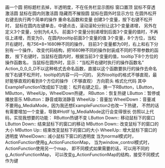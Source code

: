 画一个圆
把标题栏去掉，半透明度，不在任务栏显示图标
窗口置顶
鼠标不穿透
激活圆
鼠标在圆内则激活圆
隐藏而不摧毁圆
鼠标在圆外时显示方位
在圆外松开右键去执行两个简单的操作
重命名函数和变量
创建3个变量，按下右键不松开时，
  鼠标在圆内左键单击，中键点击，滚动滚轮分别让这3个变量递增，
  另外在定义3个变量，分别为6,4,5，
  前面3个变量分别递增到后面3个变量的值时，不再往上递增，而变为0，
  在圆内tooltip前面3个变量的值
3个变量，8个方位，当松开右键时，有7*5*6*8=1680种不同的操作，
  目前3个变量都为0时，右上和右下分别有一个操作，
  改变代码结构，把1680种不同的操作封装成不同的不带参数的函数，
  按下右键时，当鼠标在圆内时，根据当前3个变量的值，tooltip下8个方位的操作函数名，
  当鼠标在圆外时，显示：“当松开右键时执行的操作函数名”
Action_0_0_0_D不以这种格式去命名函数，直接以这个函数要执行的操作去命名
按下右键不松开时，tooltip的内容一闪一闪的，
  另外tooltip的格式不够直观，最好能够直观的看到8个方位的操作
  （不够直观）
  方向箭头
格式化代码
其中ExampleFunction1改成如下功能：
  松开右键之后，换一下RButton，LButton，MButton，WheelUp，WheelDown热键，
  RButton：恢复热键
  LButton：暂停或播放音乐
  MButton：静音或取消静音
  WheelUp：音量加
  WheelDown：音量减
不要用g_MediaMode，因为我还想ExampleFunction2也改一下热键，
  不然的话有需要增加一个变量，导致#HotIf !g_MediaMode这行会变得很长
仿照以上代码，实现我想要的功能：
  RButton热键不变
  LButton Down:: 移动鼠标下的窗口
  LButton Down:: 结束鼠标下的窗口的移动
  MButton Down:: 改变鼠标下的窗口的大小
  MButton Up:: 结束改变鼠标下的窗口的大小
  WheelUp:: 增大鼠标下窗口的透明度
  WheelDown:: 减小鼠标下窗口的透明度
当为normal模式时，ActionFunction使用g_ActionFunctionMap，
  当为window_control模式时，ActionFunction使用另一个map，
  即不同模式如果需要的话，可以用不同的g_ActionFunctionMap，
  可以改变g_ActionFunctionMap的结构，接受不同模式作为键
